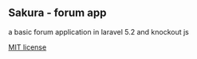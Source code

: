 ## Sakura - forum app


a basic forum application in laravel 5.2 and knockout js


 [MIT license](http://opensource.org/licenses/MIT)

